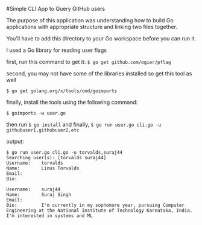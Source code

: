#Simple CLI App to Query GitHub users

The purpose of this application was understanding how to build Go applications with appropriate structure and linking two files together.

You'll have to add this directory to your Go workspace before you can run it.

I used a Go library for reading user flags

first, run this command to get it:
```$ go get github.com/ogier/pflag ```

second, you may not have some of the libraries installed so get this tool as well

```$ go get golang.org/x/tools/cmd/goimports ```

finally, install the tools using the following command:

```$ goimports -w user.go```

then run 
```$ go install```
and finally, 
```$ go run user.go cli.go -u githubuser1,githubuser2,etc```

output:
```
$ go run user.go cli.go -u torvalds,suraj44
Searching user(s): [torvalds suraj44]
Username:	 torvalds
Name:		 Linus Torvalds
Email:		 
Bio:		 

Username:	 suraj44
Name:		 Suraj Singh
Email:		 
Bio:		 I'm currently in my sophomore year, pursuing Computer Engineering at the National Institute of Technology Karnataka, India. I'm interested in systems and ML


```

